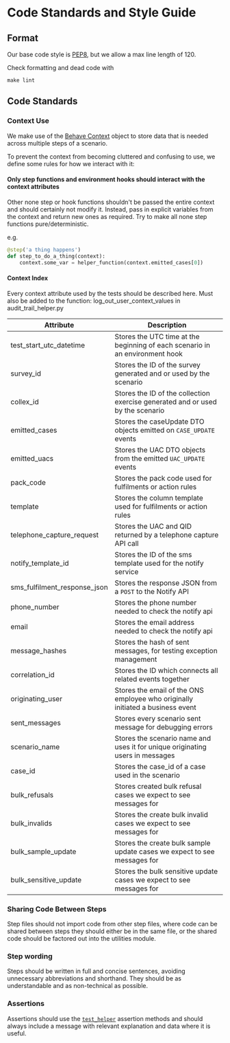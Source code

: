 # Code Standards and Style Guide

## Format

Our base code style is [PEP8](https://www.python.org/dev/peps/pep-0008/), but we allow a max line length of 120.

Check formatting and dead code with

```shell
make lint
```

## Code Standards

### Context Use

We make use of the [Behave Context](https://behave.readthedocs.io/en/stable/tutorial.html#context) object to store data
that is needed across multiple steps of a scenario.

To prevent the context from becoming cluttered and confusing to use, we define some rules for how we interact with it:

#### Only step functions and environment hooks should interact with the context attributes

Other none step or hook functions shouldn't be passed the entire context and should certainly not modify it. Instead,
pass in explicit variables from the context and return new ones as required. Try to make all none step functions
pure/deterministic.

e.g.

```python
@step('a thing happens')
def step_to_do_a_thing(context):
    context.some_var = helper_function(context.emitted_cases[0])
```

#### Context Index

Every context attribute used by the tests should be described here.
Must also be added to the function: log_out_user_context_values in audit_trail_helper.py

| Attribute                    | Description                                                                     |
| ---------------------------- | ------------------------------------------------------------------------------- |
| test_start_utc_datetime      | Stores the UTC time at the beginning of each scenario in an environment hook    |
| survey_id                    | Stores the ID of the survey generated and or used by the scenario               |
| collex_id                    | Stores the ID of the collection exercise generated and or used by the scenario  |
| emitted_cases                | Stores the caseUpdate DTO objects emitted on `CASE_UPDATE` events               |
| emitted_uacs                 | Stores the UAC DTO objects from the emitted `UAC_UPDATE` events                 |
| pack_code                    | Stores the pack code used for fulfilments or action rules                       |
| template                     | Stores the column template used for fulfilments or action rules                 |
| telephone_capture_request    | Stores the UAC and QID returned by a telephone capture API call                 |
| notify_template_id           | Stores the ID of the sms template used for the notify service                   |
| sms_fulfilment_response_json | Stores the response JSON from a `POST` to the Notify API                        |
| phone_number                 | Stores the phone number needed to check the notify api                          |
| email                        | Stores the email address needed to check the notify api                         |
| message_hashes               | Stores the hash of sent messages, for testing exception management              |
| correlation_id               | Stores the ID which connects all related events together                        |
| originating_user             | Stores the email of the ONS employee who originally initiated a business event  |
| sent_messages                | Stores every scenario sent message for debugging errors                         |
| scenario_name                | Stores the scenario name and uses it for unique originating users in messages   |
| case_id                      | Stores the case_id of a case used in the scenario                               |
| bulk_refusals                | Stores created bulk refusal cases we expect to see messages for                 |
| bulk_invalids                | Stores the create bulk invalid cases we expect to see messages for              |
| bulk_sample_update           | Stores the create bulk sample update cases we expect to see messages for        |
| bulk_sensitive_update        | Stores the bulk sensitive update cases we expect to see messages for            |

### Sharing Code Between Steps

Step files should not import code from other step files, where code can be shared between steps they should either be in
the same file, or the shared code should be factored out into the utilities module.

### Step wording

Steps should be written in full and concise sentences, avoiding unnecessary abbreviations and shorthand. They should be
as understandable and as non-technical as possible.

### Assertions

Assertions should use the [`test_helper`](acceptance_tests/utilities/test_case_helper.py) assertion methods and should
always include a message with relevant explanation and data where it is useful.
